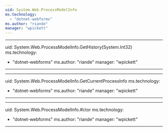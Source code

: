 ```yaml
---
uid: System.Web.ProcessModelInfo
ms.technology: 
  - "dotnet-webforms"
ms.author: "riande"
manager: "wpickett"
---
```


---
uid: System.Web.ProcessModelInfo.GetHistory(System.Int32)
ms.technology: 
  - "dotnet-webforms"
ms.author: "riande"
manager: "wpickett"
---

---
uid: System.Web.ProcessModelInfo.GetCurrentProcessInfo
ms.technology: 
  - "dotnet-webforms"
ms.author: "riande"
manager: "wpickett"
---

---
uid: System.Web.ProcessModelInfo.#ctor
ms.technology: 
  - "dotnet-webforms"
ms.author: "riande"
manager: "wpickett"
---
